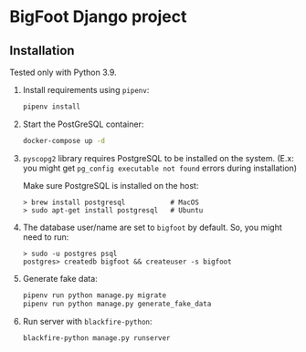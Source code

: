 # BigFoot Django project

## Installation

Tested only with Python 3.9.

1. Install requirements using `pipenv`:

   ```bash
   pipenv install
   ```

1. Start the PostGreSQL container:

   ```bash
   docker-compose up -d
   ```

2. `pyscopg2` library requires PostgreSQL to be installed on the system.
   (E.x: you might get `pg_config executable not found` errors during installation)

   Make sure PostgreSQL is installed on the host:

   ```
   > brew install postgresql           # MacOS
   > sudo apt-get install postgresql   # Ubuntu
   ```

3. The database user/name are set to `bigfoot` by default. So, you might
   need to run:
   
   ```
   > sudo -u postgres psql
   postgres> createdb bigfoot && createuser -s bigfoot
   ```


4. Generate fake data:
   
   ```bash
   pipenv run python manage.py migrate
   pipenv run python manage.py generate_fake_data
   ```

5. Run server with `blackfire-python`:

   ```bash
   blackfire-python manage.py runserver
   ```

